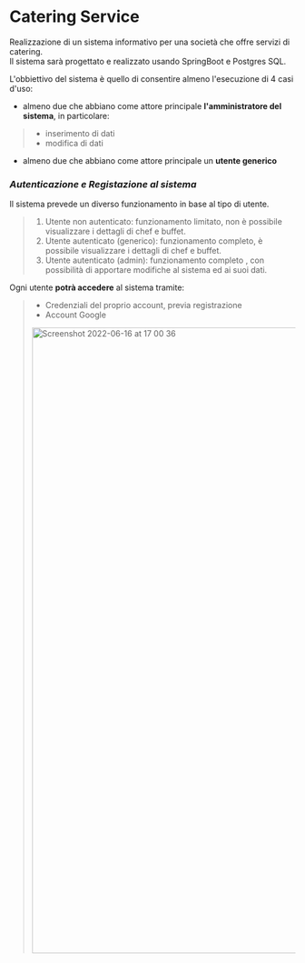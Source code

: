 # Catering Service

Realizzazione di un sistema informativo per una società che offre servizi di catering.<br>
Il sistema sarà progettato e realizzato usando SpringBoot e Postgres SQL.<br>

L'obbiettivo del sistema è quello di consentire almeno l'esecuzione di 4 casi d'uso:<br>
* almeno due che abbiano come attore principale <strong>l'amministratore del sistema</strong>, in particolare: <br>
>
>* inserimento di dati
>* modifica di dati 

* almeno due che abbiano come attore principale un <strong>utente generico</strong>


### ***Autenticazione e Registazione al sistema***
Il sistema prevede un diverso funzionamento in base al tipo di utente.<br>
> 1. Utente non autenticato:  funzionamento limitato, non è possibile visualizzare i dettagli di chef e buffet.<br>
> 2. Utente autenticato (generico):  funzionamento completo, è possibile visualizzare i dettagli di chef e buffet.<br>
> 3. Utente autenticato (admin):  funzionamento completo , con possibilità di apportare modifiche al sistema ed ai suoi dati.<br>

Ogni utente **potrà accedere** al sistema tramite:
> * Credenziali del proprio account, previa registrazione 
> * Account Google
> <img width="1101" alt="Screenshot 2022-06-16 at 17 00 36" src="https://user-images.githubusercontent.com/81380857/174099827-bf96a926-439a-4e10-8423-0080a7bf5237.png">
